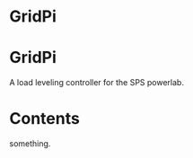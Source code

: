 # GridPi

<h1> GridPi </h1>
A load leveling controller for the SPS powerlab.

<h1> Contents </h1>
something.
